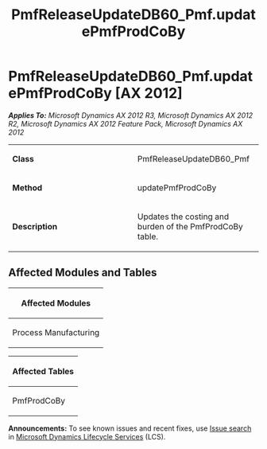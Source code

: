 ﻿---
title: PmfReleaseUpdateDB60_Pmf.updatePmfProdCoBy
TOCTitle: PmfReleaseUpdateDB60_Pmf.updatePmfProdCoBy
ms:assetid: 2b652631-d87c-74a4-b3da-08248d67cdec
ms:mtpsurl: https://msdn.microsoft.com/en-us/library/JJ735954(v=AX.60)
ms:contentKeyID: 49707370
ms.date: 05/18/2015
mtps_version: v=AX.60
---

# PmfReleaseUpdateDB60\_Pmf.updatePmfProdCoBy [AX 2012]


_**Applies To:** Microsoft Dynamics AX 2012 R3, Microsoft Dynamics AX 2012 R2, Microsoft Dynamics AX 2012 Feature Pack, Microsoft Dynamics AX 2012_

<table>
<colgroup>
<col style="width: 50%" />
<col style="width: 50%" />
</colgroup>
<tbody>
<tr class="odd">
<td><p><strong>Class</strong></p></td>
<td><p>PmfReleaseUpdateDB60_Pmf</p></td>
</tr>
<tr class="even">
<td><p><strong>Method</strong></p></td>
<td><p>updatePmfProdCoBy</p></td>
</tr>
<tr class="odd">
<td><p><strong>Description</strong></p></td>
<td><p>Updates the costing and burden of the PmfProdCoBy table.</p></td>
</tr>
</tbody>
</table>


## Affected Modules and Tables

<table>
<colgroup>
<col style="width: 100%" />
</colgroup>
<thead>
<tr class="header">
<th><p>Affected Modules</p></th>
</tr>
</thead>
<tbody>
<tr class="odd">
<td><p>Process Manufacturing</p></td>
</tr>
</tbody>
</table>


<table>
<colgroup>
<col style="width: 100%" />
</colgroup>
<thead>
<tr class="header">
<th><p>Affected Tables</p></th>
</tr>
</thead>
<tbody>
<tr class="odd">
<td><p>PmfProdCoBy</p></td>
</tr>
</tbody>
</table>

  
**Announcements:** To see known issues and recent fixes, use [Issue search](http://go.microsoft.com/fwlink/?linkid=389258) in [Microsoft Dynamics Lifecycle Services](http://go.microsoft.com/fwlink/?linkid=306505) (LCS).

